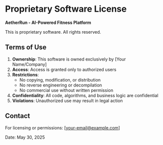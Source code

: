 # Proprietary Software License

**AetherRun - AI-Powered Fitness Platform**

This is proprietary software. All rights reserved.

## Terms of Use

1. **Ownership**: This software is owned exclusively by [Your Name/Company]
2. **Access**: Access is granted only to authorized users
3. **Restrictions**: 
   - No copying, modification, or distribution
   - No reverse engineering or decompilation
   - No commercial use without written permission
4. **Confidentiality**: All code, algorithms, and business logic are confidential
5. **Violations**: Unauthorized use may result in legal action

## Contact

For licensing or permissions: [your-email@example.com]

Date: May 30, 2025